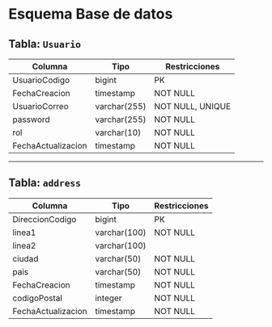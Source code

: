 
# Esquema Base de datos

 
## Tabla: `Usuario`

| Columna            | Tipo         | Restricciones    |
| ------------------ | ------------ | ---------------- |
| UsuarioCodigo      | bigint       | PK               |
| FechaCreacion      | timestamp    | NOT NULL         |
| UsuarioCorreo      | varchar(255) | NOT NULL, UNIQUE |
| password           | varchar(255) | NOT NULL         |
| rol                | varchar(10)  | NOT NULL         |
| FechaActualizacion | timestamp    | NOT NULL         |

---

## Tabla: `address`

| Columna            | Tipo         | Restricciones |
| ------------------ | ------------ | ------------- |
| DireccionCodigo    | bigint       | PK            |
| linea1             | varchar(100) | NOT NULL      |
| linea2             | varchar(100) |               |
| ciudad             | varchar(50)  | NOT NULL      |
| pais               | varchar(50)  | NOT NULL      |
| FechaCreacion      | timestamp    | NOT NULL      |
| codigoPostal       | integer      | NOT NULL      |
| FechaActualizacion | timestamp    | NOT NULL      |

